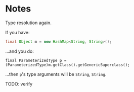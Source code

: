 # Notes

Type resolution again.

If you have:
```java
final Object m = new HashMap<String, String>();
```
…and you do:
```
final ParameterizedType p = (ParameterizedType)m.getClass().getGenericSuperclass();
```
…then `p`'s type arguments will be `String`, `String`.

TODO: verify
